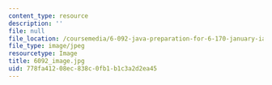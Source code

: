 ```yaml
---
content_type: resource
description: ''
file: null
file_location: /coursemedia/6-092-java-preparation-for-6-170-january-iap-2006/778fa41208ec838c0fb1b1c3a2d2ea45_6092_image.jpg
file_type: image/jpeg
resourcetype: Image
title: 6092_image.jpg
uid: 778fa412-08ec-838c-0fb1-b1c3a2d2ea45
---
```


